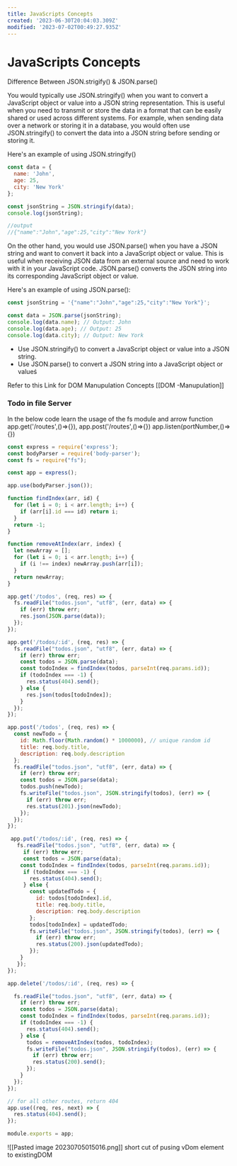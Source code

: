 ```yaml
---
title: JavaScripts Concepts
created: '2023-06-30T20:04:03.309Z'
modified: '2023-07-02T00:49:27.935Z'
---
```


# JavaScripts Concepts

Difference Between JSON.strigify() & JSON.parse()

You would typically use JSON.stringify() when you want to convert a JavaScript object or value into a JSON string representation. This is useful when you need to transmit or store the data in a format that can be easily shared or used across different systems. For example, when sending data over a network or storing it in a database, you would often use JSON.stringify() to convert the data into a JSON string before sending or storing it.

Here's an example of using JSON.stringify()
```js
const data = {
  name: 'John',
  age: 25,
  city: 'New York'
};

const jsonString = JSON.stringify(data);
console.log(jsonString);

//output
//{"name":"John","age":25,"city":"New York"}
```
On the other hand, you would use JSON.parse() when you have a JSON string and want to convert it back into a JavaScript object or value. This is useful when receiving JSON data from an external source and need to work with it in your JavaScript code. JSON.parse() converts the JSON string into its corresponding JavaScript object or value.

Here's an example of using JSON.parse():
```js
const jsonString = '{"name":"John","age":25,"city":"New York"}';

const data = JSON.parse(jsonString);
console.log(data.name); // Output: John
console.log(data.age); // Output: 25
console.log(data.city); // Output: New York

```
* Use JSON.stringify() to convert a JavaScript object or value into a JSON string.
* Use JSON.parse() to convert a JSON string into a JavaScript object or valueś

Refer to this Link for DOM Manupulation Concepts
[[DOM -Manupulation]]
### Todo in file Server
In the below code learn the usage of the fs module and arrow function
app.get('/routes',()=>{}),
app.post('/routes',()=>{})
app.listen(portNumber,()=>{})
```js
const express = require('express');
const bodyParser = require('body-parser');
const fs = require("fs");

const app = express();

app.use(bodyParser.json());

function findIndex(arr, id) {
  for (let i = 0; i < arr.length; i++) {
    if (arr[i].id === id) return i;
  }
  return -1;
}

function removeAtIndex(arr, index) {
  let newArray = [];
  for (let i = 0; i < arr.length; i++) {
    if (i !== index) newArray.push(arr[i]);
  }
  return newArray;
}

app.get('/todos', (req, res) => {
  fs.readFile("todos.json", "utf8", (err, data) => {
    if (err) throw err;
    res.json(JSON.parse(data));
  });
});

app.get('/todos/:id', (req, res) => {
  fs.readFile("todos.json", "utf8", (err, data) => {
    if (err) throw err;
    const todos = JSON.parse(data);
    const todoIndex = findIndex(todos, parseInt(req.params.id));
    if (todoIndex === -1) {
      res.status(404).send();
    } else {
      res.json(todos[todoIndex]);
    }
  });
});

app.post('/todos', (req, res) => {
  const newTodo = {
    id: Math.floor(Math.random() * 1000000), // unique random id
    title: req.body.title,
    description: req.body.description
  };
  fs.readFile("todos.json", "utf8", (err, data) => {
    if (err) throw err;
    const todos = JSON.parse(data);
    todos.push(newTodo);
    fs.writeFile("todos.json", JSON.stringify(todos), (err) => {
      if (err) throw err;
      res.status(201).json(newTodo);
    });
  });
});

 app.put('/todos/:id', (req, res) => {
   fs.readFile("todos.json", "utf8", (err, data) => {
     if (err) throw err;
     const todos = JSON.parse(data);
    const todoIndex = findIndex(todos, parseInt(req.params.id));
     if (todoIndex === -1) {
       res.status(404).send();
     } else {
       const updatedTodo = {
         id: todos[todoIndex].id,
         title: req.body.title,
         description: req.body.description
       };
       todos[todoIndex] = updatedTodo;
       fs.writeFile("todos.json", JSON.stringify(todos), (err) => {
         if (err) throw err;
         res.status(200).json(updatedTodo);
       });
    }
   });
});

app.delete('/todos/:id', (req, res) => {

  fs.readFile("todos.json", "utf8", (err, data) => {
    if (err) throw err;
    const todos = JSON.parse(data);
    const todoIndex = findIndex(todos, parseInt(req.params.id));
    if (todoIndex === -1) {
      res.status(404).send();
    } else {
      todos = removeAtIndex(todos, todoIndex);
      fs.writeFile("todos.json", JSON.stringify(todos), (err) => {
        if (err) throw err;
        res.status(200).send();
      });
    }
  });
});

// for all other routes, return 404
app.use((req, res, next) => {
  res.status(404).send();
});

module.exports = app;

```

![[Pasted image 20230705015016.png]]
short cut of pusing vDom element to existingDOM